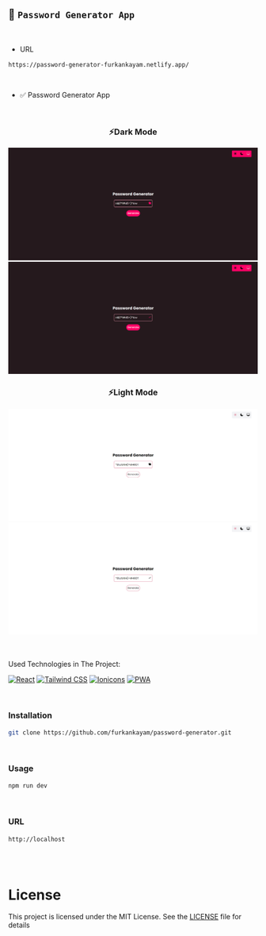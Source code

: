 ## 🔑 `Password Generator App`

<br>

- URL

```url
https://password-generator-furkankayam.netlify.app/
```

<br>

- ✅ Password Generator App

<br>

<div align="center">
<h3>⚡Dark Mode</h3>
<img src="./images/password-generator-dark-1.png" alt="dark-1">
<img src="./images/password-generator-dark-2.png" alt="dark-2">
<h3>⚡Light Mode</h3>
<img src="./images/password-generator-light-1.png" alt="light-1">
<img src="./images/password-generator-light-2.png" alt="light-2">
</div>

<br>
<br>

Used Technologies in The Project:

[![React](https://img.shields.io/badge/React-18.0-000?style=for-the-badge&logo=react&logoColor=white&color=61DAFB)](https://react.dev/)
[![Tailwind CSS](https://img.shields.io/badge/Tailwind%20CSS-3.4-000?style=for-the-badge&logo=tailwindcss&logoColor=white&color=06B6D4)](https://tailwindcss.com/)
[![Ionicons](https://img.shields.io/badge/Ionicons-7.1-000?style=for-the-badge&logo=iconify&logoColor=white&color=1769AA)](https://ionic.io/ionicons)
[![PWA](https://img.shields.io/badge/PWA-0.2-000?style=for-the-badge&logo=pwa&logoColor=white&color=5A0FC8)](https://web.dev/explore/progressive-web-apps?hl=tr)

<br>

### Installation

```bash
git clone https://github.com/furkankayam/password-generator.git
```

<br>

### Usage

```bash
npm run dev
```

<br>

### URL

```bash
http://localhost
```

<br>

<br>

# License

This project is licensed under the MIT License. See the [LICENSE](./LICENSE) file for details
